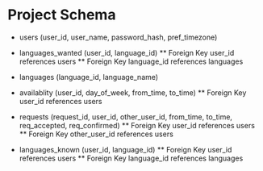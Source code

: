 # Project Schema

* users (user_id, user_name, password_hash, pref_timezone)
* languages_wanted (user_id, language_id)
**	Foreign Key user_id references users
** Foreign Key language_id references languages

* languages (language_id, language_name)

* availablity (user_id, day_of_week, from_time, to_time)
** Foreign Key user_id references users

*	requests (request_id, user_id, other_user_id, from_time, to_time, req_accepted, req_confirmed)
** Foreign Key user_id references users
** Foreign Key other_user_id references users

* languages_known (user_id, language_id)
** Foreign Key user_id references users
** Foreign Key language_id references languages
